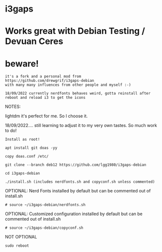 # i3gaps
# Works great with Debian Testing / Devuan Ceres

# beware!

```
it's a fork and a personal mod from https://github.com/drewgrif/i3gaps-debian 
with many many influences from other people and myself :-) 

18/09/2022 currently nerdfonts behaves weird, gotta reinstall after reboot and reload i3 to get the icons
```

NOTES:

lightdm it's perfect for me. So I choose it.

18/09/2022.... still learning to adjust it to my very own tastes. So much work to do!

```
Install as root!

apt install git doas -yy

copy doas.conf /etc/

git clone --branch deb12 https://github.com/lgg1980/i3gaps-debian

cd i3gaps-debian

./install.sh (includes nerdfonts.sh and copyconf.sh unless commented)
```

OPTIONAL:
Nerd Fonts installed by default but can be commented out of install.sh
```
# source ~/i3gaps-debian/nerdfonts.sh
```
OPTIONAL:
Customized configuration installed by default but can be commented out of install.sh
```
# source ~/i3gaps-debian/copyconf.sh
```
NOT OPTIONAL
```
sudo reboot
```
